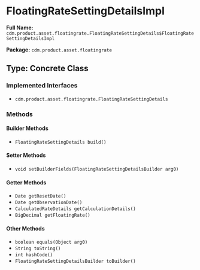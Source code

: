 # FloatingRateSettingDetailsImpl

**Full Name:** `cdm.product.asset.floatingrate.FloatingRateSettingDetails$FloatingRateSettingDetailsImpl`

**Package:** `cdm.product.asset.floatingrate`

## Type: Concrete Class

### Implemented Interfaces

- `cdm.product.asset.floatingrate.FloatingRateSettingDetails`

### Methods

#### Builder Methods

- `FloatingRateSettingDetails build()`

#### Setter Methods

- `void setBuilderFields(FloatingRateSettingDetailsBuilder arg0)`

#### Getter Methods

- `Date getResetDate()`
- `Date getObservationDate()`
- `CalculatedRateDetails getCalculationDetails()`
- `BigDecimal getFloatingRate()`

#### Other Methods

- `boolean equals(Object arg0)`
- `String toString()`
- `int hashCode()`
- `FloatingRateSettingDetailsBuilder toBuilder()`

